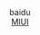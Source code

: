 <center>
    <a herf="https://baidu.com">baidu</a>
</center>

<center><a rel="nofollow" href="//www.miui.com/" target="_blank">MIUI</a></center>